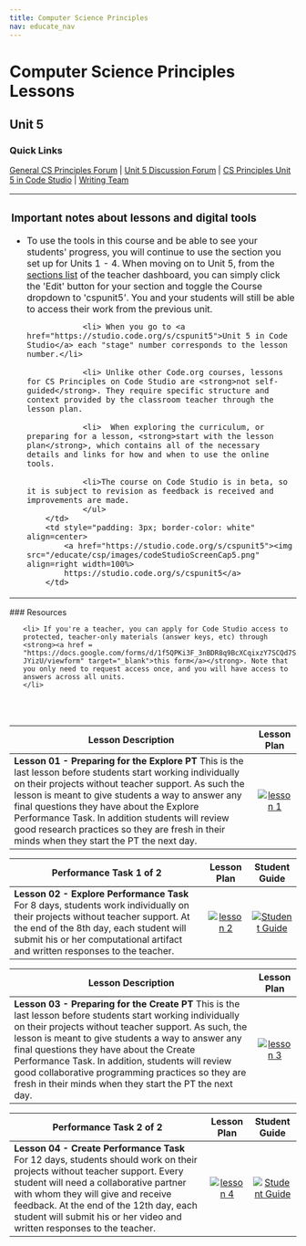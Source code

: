 ```yaml
---
title: Computer Science Principles
nav: educate_nav
---
```


# Computer Science Principles Lessons #

## Unit 5

### Quick Links

[General CS Principles Forum](http://forum.code.org/c/csp) | [Unit 5 Discussion Forum](http://forum.code.org/c/csp-unit5) | [CS Principles Unit 5 in Code Studio](https://studio.code.org/s/cspunit5)  | [Writing Team](team) 



<table>
	<tr>
		<td width=66% style="padding: 3px; border-color: white">
		<h3>Important notes about lessons and digital tools</h3>
		<ul>
				<li>To use the tools in this course and be able to see your students' progress, you will continue to use the section you set up for Units 1 - 4. When moving on to Unit 5, from the <a href="/teacher-dashboard#/sections">sections list</a> of the teacher dashboard, you can simply click the 'Edit' button for your section and toggle the Course dropdown to 'cspunit5'. You and your students will still be able to access their work from the previous unit.
				
				<li> When you go to <a href="https://studio.code.org/s/cspunit5">Unit 5 in Code Studio</a> each "stage" number corresponds to the lesson number.</li> 

				<li> Unlike other Code.org courses, lessons for CS Principles on Code Studio are <strong>not self-guided</strong>. They require specific structure and context provided by the classroom teacher through the lesson plan. 

				<li>  When exploring the curriculum, or preparing for a lesson, <strong>start with the lesson plan</strong>, which contains all of the necessary details and links for how and when to use the online tools.

				<li>The course on Code Studio is in beta, so it is subject to revision as feedback is received and improvements are made.
				</ul>
		</td>
		<td style="padding: 3px; border-color: white" align=center>
			<a href="https://studio.code.org/s/cspunit5"><img src="/educate/csp/images/codeStudioScreenCap5.png" align=right width=100%>
			https://studio.code.org/s/cspunit5</a>
		</td>
</tr>
</table>
### Resources

<ul>
	
	<li> If you're a teacher, you can apply for Code Studio access to protected, teacher-only materials (answer keys, etc) through <strong><a href = "https://docs.google.com/forms/d/1f5QPKi3F_3nBDR8q9BcXCqixzY7SCQd7Seob0-JYizU/viewform" target="_blank">this form</a></strong>. Note that you only need to request access once, and you will have access to answers across all units.
	</li>
</ul>

<br/><br/>

| Lesson Description| Lesson Plan | 
| ------------------|:-----------:|
| **Lesson 01 - Preparing for the Explore PT** This is the last lesson before students start working individually on their projects without teacher support.  As such the lesson is meant to give students a way to answer any final questions they have about the Explore Performance Task. In addition students will review good research practices so they are fresh in their minds when they start the PT the next day. | [![lesson 1](/educate/csp/images/thumb_lesson1.png)](https://code.org/curriculum/cspunit5/1/Teacher) |

|Performance Task 1 of 2 | Lesson Plan | Student Guide |
| ------------------|:-----------:| :-----------:|
| **Lesson 02 - Explore Performance Task** For 8 days, students work individually on their projects without teacher support. At the end of the 8th day, each student will submit his or her computational artifact and written responses to the teacher. | [![lesson 2](/educate/csp/images/thumb_lesson1.png)](https://code.org/curriculum/cspunit5/2/Teacher) | [![Student Guide](/educate/csp/images/thumb_activityGuide.png)](https://drive.google.com/file/d/0B2UNlnU_5Vg4eWlNN1dKNnRCTG8/view) |

| Lesson Description| Lesson Plan | 
| ------------------|:-----------:|
| **Lesson 03 - Preparing for the Create PT** This is the last lesson before students start working individually on their projects without teacher support.  As such, the lesson is meant to give students a way to answer any final questions they have about the Create Performance Task. In addition, students will review good collaborative programming practices so they are fresh in their minds when they start the PT the next day. | [![lesson 3](/educate/csp/images/thumb_lesson1.png)](https://code.org/curriculum/cspunit5/3/Teacher) | 

| Performance Task 2 of 2 | Lesson Plan | Student Guide |
| ------------------|:-----------:| :-----------:|
|  **Lesson 04 - Create Performance Task** For 12 days, students should work on their projects without teacher support. Every student will need a collaborative partner with whom they will give and receive feedback. At the end of the 12th day, each student will submit his or her video and written responses to the teacher.| [![lesson 4](/educate/csp/images/thumb_lesson1.png)](https://code.org/curriculum/cspunit5/4/Teacher) | [![Student Guide](/educate/csp/images/thumb_activityGuide.png)](https://drive.google.com/file/d/0B78N8p4zhHFgWHRQVE9PeEs5WmM/view) |
